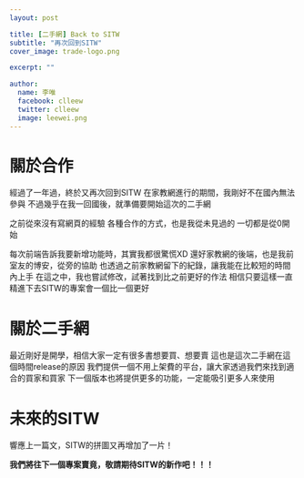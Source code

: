 ```yaml
---
layout: post

title: [二手網] Back to SITW
subtitle: "再次回到SITW"
cover_image: trade-logo.png

excerpt: ""

author:
  name: 李唯
  facebook: clleew
  twitter: clleew
  image: leewei.png
---
```


# 關於合作
經過了一年過，終於又再次回到SITW
在家教網進行的期間，我剛好不在國內無法參與
不過幾乎在我一回國後，就準備要開始這次的二手網

之前從來沒有寫網頁的經驗
各種合作的方式，也是我從未見過的
一切都是從0開始

每次前端告訴我要新增功能時，其實我都很驚慌XD
還好家教網的後端，也是我前室友的博安，從旁的協助
也透過之前家教網留下的紀錄，讓我能在比較短的時間內上手
在這之中，我也嘗試修改，試著找到比之前更好的作法
相信只要這樣一直精進下去SITW的專案會一個比一個更好


# 關於二手網
最近剛好是開學，相信大家一定有很多書想要買、想要賣
這也是這次二手網在這個時間release的原因
我們提供一個不用上架費的平台，讓大家透過我們來找到適合的買家和買家
下一個版本也將提供更多的功能，一定能吸引更多人來使用


# 未來的SITW
響應上一篇文，SITW的拼圖又再增加了一片！

**我們將往下一個專案賣竟，敬請期待SITW的新作吧！！！**
